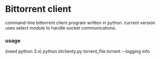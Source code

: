 # Bittorrent client

command-line bittorrent client program written in python.
current version uses select module to handle socket communications.

### usage
(need python 3.x)
python btclienty.py torrent_file.torrent --logging info

